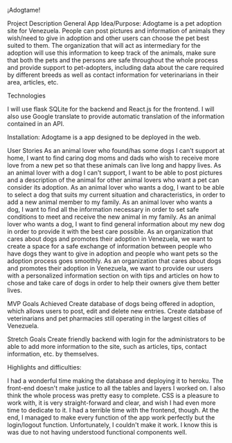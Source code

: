 ¡Adogtame!

Project Description
General App Idea/Purpose: Adogtame is a pet adoption site for Venezuela. People can post pictures and information of animals they wish/need to give in adoption and other users can choose the pet best suited to them. The organization that will act as intermediary for the adoption will use this information to keep track of the animals, make sure that both the pets and the persons are safe throughout the whole process and provide support to pet-adopters, including data about the care required by different breeds as well as contact information for veterinarians in their area, articles, etc.


Technologies

I will use flask SQLite for the backend and React.js for the frontend. I will also use Google translate to provide automatic translation of the information contained in an API.

Installation:
Adogtame is a app designed to be deployed in the web.


User Stories
As an animal lover who found/has some dogs I can't support at home, I want to find caring dog moms and dads who wish to receive more love from a new pet so that these animals can live long and happy lives.
As an animal lover with a dog I can't support, I want to be able to post pictures and a description of the animal for other animal lovers who want a pet can consider its adoption.
As an animal lover who wants a dog, I want to be able to select a dog that suits my current situation and characteristics, in order to add a new animal member to my family.
As an animal lover who wants a dog, I want to find all the information necessary in order to set safe conditions to meet and receive the new animal in my family.
As an animal lover who wants a dog, I want to find general information about my new dog in order to provide it with the best care possible.
As an organization that cares about dogs and promotes their adoption in Venezuela, we want to create a space for a safe exchange of information between people who have dogs they want to give in adoption and people who want pets so the adoption process goes smoothly.
As an organization that cares about dogs and promotes their adoption in Venezuela, we want to provide our users with a personalized information section on with tips and articles on how to chose and take care of dogs in order to help their owners give them better lives.

MVP Goals Achieved
Create database of dogs being offered in adoption, which allows users to post, edit and delete new entries.
Create database of veterinarians and pet pharmacies still operating in the largest cities of Venezuela.

Stretch Goals
Create friendly backend with login for the administrators to be able to add more information to the site, such as articles, tips, contact information, etc. by themselves.

Highlights and difficulties:

I had a wonderful time making the database and deploying it to heroku. The front-end doesn't make justice to all the tables and layers I worked on. I also think the whole process was pretty easy to complete.
CSS is a pleasure to work with, it is very straight-forward and clear, and wish I had even more time to dedicate to it. I had a terrible time with the frontend, though. At the end, I managed to make every function of the app work perfectly but the login/logout function. Unfortunately, I couldn't make it work. I know this is was due to not having understood functional components well. 
